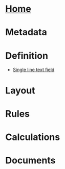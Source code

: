 # [Home](/)

# Metadata

# Definition

- [Single line text field](/definition/single-text-field.md)

# Layout

# Rules

# Calculations

# Documents

